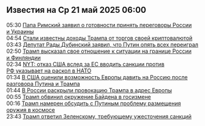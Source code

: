 <h2>Известия на Ср 21 май 2025 06:00</h2><!--2025-05-21 05:30:39-->
<div class="rssn">
  <div><span class="smaller gray hspace">05:30</span> <a class="nodecor" href="https://news.rambler.ru/world/54684658-papa-rimskiy-zayavil-o-gotovnosti-prinyat-peregovory-rossii-i-ukrainy/">Папа Римский заявил о готовности принять переговоры России и Украины</a></div>
</div>
<div class="rssn">
  <div><span class="smaller gray hspace">04:54</span> <a class="nodecor" href="https://news.rambler.ru/world/54696408-stali-izvestny-dohody-trampa-ot-torgov-svoey-kriptovalyutoy/">Стали известны доходы Трампа от торгов своей криптовалютой</a></div>
</div>
<div class="rssn">
  <div><span class="smaller gray hspace">03:43</span> <a class="nodecor" href="https://news.rambler.ru/world/54696381-deputat-rady-dubinskiy-zayavil-chto-putin-opyat-vseh-pereigral/">Депутат Рады Дубинский заявил, что Путин опять всех переиграл</a></div>
</div>
<div class="rssn">
  <div><span class="smaller gray hspace">02:50</span> <a class="nodecor" href="https://news.rambler.ru/world/54696346-tramp-vyskazal-svoe-otnoshenie-k-situatsii-na-granitse-rossii-i-finlyandii/">Трамп высказал свое отношение к ситуации на границе России и Финляндии</a></div>
</div>
<div class="rssn">
  <div><span class="smaller gray hspace">02:34</span> <a class="nodecor" href="https://news.rambler.ru/world/54696318-nyt-otkaz-ssha-vsled-za-es-vvodit-sanktsii-protiv-rf-ukazyvaet-na-raskol-v-nato/">NYT: отказ США вслед за ЕС вводить санкции против РФ указывает на раскол в НАТО</a></div>
</div>
<div class="rssn">
  <div><span class="smaller gray hspace">01:34</span> <a class="nodecor" href="https://news.rambler.ru/world/54696273-v-ssha-otsenili-vozmozhnost-evropy-davit-na-rossiyu-posle-razgovora-putina-i-trampa/">В США оценили возможность Европы давить на Россию после разговора Путина и Трампа</a></div>
</div>
<div class="rssn">
  <div><span class="smaller gray hspace">01:44</span> <a class="nodecor" href="https://news.rambler.ru/world/54696267-v-rossii-raskryli-provokatsiyu-trampa-v-adres-evropy/">В России раскрыли провокацию Трампа в адрес Европы</a></div>
</div>
<div class="rssn">
  <div><span class="smaller gray hspace">00:55</span> <a class="nodecor" href="https://news.rambler.ru/world/54693772-tramp-obvinil-okruzhenie-baydena-v-gosizmene/">Трамп обвинил окружение Байдена в госизмене</a></div>
</div>
<div class="rssn">
  <div><span class="smaller gray hspace">00:16</span> <a class="nodecor" href="https://news.rambler.ru/world/54696099-tramp-nameren-obsudit-s-putinym-problemu-razmescheniya-oruzhiya-v-kosmose/">Трамп намерен обсудить с Путиным проблему размещения оружия в космосе</a></div>
</div>
<div class="rssn">
  <div><span class="smaller gray hspace">23:43</span> <a class="nodecor" href="https://news.rambler.ru/world/54695847-tramp-otvetil-zelenskomu-trebuyuschemu-uzhestocheniya-sanktsiy/">Трамп ответил Зеленскому, требующему ужесточения санкций</a></div>
</div>